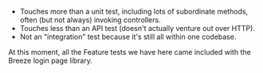 * Touches more than a unit test, including lots of subordinate methods, often (but not
always) invoking controllers.
* Touches less than an API test (doesn't actually venture out over HTTP).
* Not an "integration" test because it's still all within one codebase.

At this moment, all the Feature tests we have here came included with the Breeze 
login page library.
